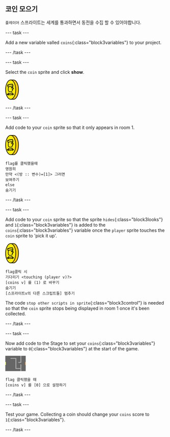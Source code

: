 ## 코인 모으기

`플레이어` 스프라이트는 세계를 통과하면서 동전을 수집 할 수 있어야합니다.

\--- task \---

Add a new variable valled `coins`{:class="block3variables"} to your project.

\--- /task \---

\--- task \---

Select the `coin` sprite and click **show**.

![screenshot](images/coin.png)

\--- /task \---

\--- task \---

Add code to your `coin` sprite so that it only appears in room 1.

![screenshot](images/coin.png)

```blocks3
flag를 클릭했을때
영원히
만약 <(방 :: 변수)=[1]> 그러면
보여주기
else
숨기기
```

\--- /task \---

\--- task \---

Add code to your `coin` sprite so that the sprite `hides`{:class="block3looks"} and `1`{:class="block3variables"} is added to the `coins`{:class="block3variables"} variable once the `player` sprite touches the `coin` sprite to 'pick it up'.

![coin](images/coin.png)

```blocks3
flag클릭 시
기다리기 <touching (player v)?>
[coins v] 를 (1) 로 바꾸기
숨기기
[스프라이트v의 다른 스크립트들] 멈추기
```

The code `stop other scripts in sprite`{:class="block3control"} is needed so that the `coin` sprite stops being displayed in room 1 once it's been collected.

\--- /task \---

\--- task \---

Now add code to the Stage to set your `coins`{:class="block3variables"} variable to `0`{:class="block3variables"} at the start of the game.

![stage](images/stage.png)

```blocks3
flag 클릭했을 때
[coins v] 를 [0] 으로 설정하기
```

\--- /task \---

\--- task \---

Test your game. Collecting a coin should change your `coins` score to `1`{:class="block3variables"}.

\--- /task \---